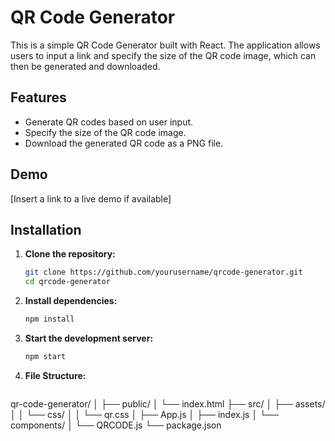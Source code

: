 # QR Code Generator

This is a simple QR Code Generator built with React. The application allows users to input a link and specify the size of the QR code image, which can then be generated and downloaded.

## Features

- Generate QR codes based on user input.
- Specify the size of the QR code image.
- Download the generated QR code as a PNG file.

## Demo

[Insert a link to a live demo if available]

## Installation

1. **Clone the repository:**

   ```bash
   git clone https://github.com/yourusername/qrcode-generator.git
   cd qrcode-generator
   
2. **Install dependencies:**   

   ```bash
   npm install

3. **Start the development server:**
    ```bash
    npm start

4. **File Structure:**
   ```bash
qr-code-generator/
│
├── public/
│   └── index.html
├── src/
│   ├── assets/
│   │   └── css/
│   │       └── qr.css
│   ├── App.js
│   ├── index.js
│   └── components/
│       └── QRCODE.js
└── package.json


